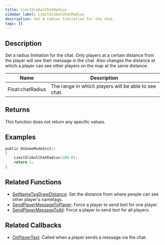 ```yaml
---
title: LimitGlobalChatRadius
sidebar_label: LimitGlobalChatRadius
description: Set a radius limitation for the chat.
tags: []
---
```


## Description

Set a radius limitation for the chat. Only players at a certain distance from the player will see their message in the chat. Also changes the distance at which a player can see other players on the map at the same distance.

| Name              | Description                                          |
| ----------------- | ---------------------------------------------------- |
| Float:chatRadius  | The range in which players will be able to see chat. |

## Returns

This function does not return any specific values.

## Examples

```c
public OnGameModeInit()
{
    LimitGlobalChatRadius(200.0);
    return 1;
}
```

## Related Functions

- [SetNameTagDrawDistance](SetNameTagDrawDistance): Set the distance from where people can see other player's nametags.
- [SendPlayerMessageToPlayer](SendPlayerMessageToPlayer): Force a player to send text for one player.
- [SendPlayerMessageToAll](SendPlayerMessageToAll): Force a player to send text for all players.

## Related Callbacks

- [OnPlayerText](../callbacks/OnPlayerText): Called when a player sends a message via the chat.
